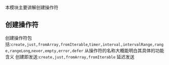 本模块主要讲解创建操作符
## 创建操作符
创建操作符包括:`create,just,fromArray,fromIterable`,`timer,interval,intervalRange,range,rangeLong`,`never,empty,error,defer`
从操作符的名称大概能明白其具体的功能含义
创建即发送:`create,just,fromArray,fromIterable`
延迟发送

